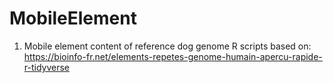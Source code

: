 # MobileElement

1. Mobile element content of reference dog genome
R scripts based on:
https://bioinfo-fr.net/elements-repetes-genome-humain-apercu-rapide-r-tidyverse

